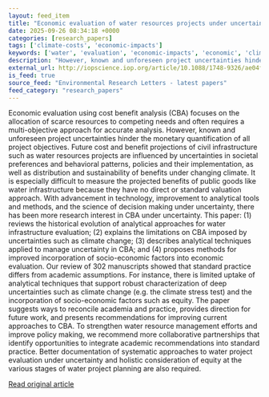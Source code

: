 ```yaml
---
layout: feed_item
title: "Economic evaluation of water resources projects under uncertainty: from theory to practice"
date: 2025-09-26 08:34:18 +0000
categories: [research_papers]
tags: ['climate-costs', 'economic-impacts']
keywords: ['water', 'evaluation', 'economic-impacts', 'economic', 'climate-costs']
description: "However, known and unforeseen project uncertainties hinder the monetary quantification of all project objectives"
external_url: http://iopscience.iop.org/article/10.1088/1748-9326/ae04ff
is_feed: true
source_feed: "Environmental Research Letters - latest papers"
feed_category: "research_papers"
---
```


Economic evaluation using cost benefit analysis (CBA) focuses on the allocation of scarce resources to competing needs and often requires a multi-objective approach for accurate analysis. However, known and unforeseen project uncertainties hinder the monetary quantification of all project objectives. Future cost and benefit projections of civil infrastructure such as water resources projects are influenced by uncertainties in societal preferences and behavioral patterns, policies and their implementation, as well as distribution and sustainability of benefits under changing climate. It is especially difficult to measure the projected benefits of public goods like water infrastructure because they have no direct or standard valuation approach. With advancement in technology, improvement to analytical tools and methods, and the science of decision making under uncertainty, there has been more research interest in CBA under uncertainty. This paper: (1) reviews the historical evolution of analytical approaches for water infrastructure evaluation; (2) explains the limitations on CBA imposed by uncertainties such as climate change; (3) describes analytical techniques applied to manage uncertainty in CBA; and (4) proposes methods for improved incorporation of socio-economic factors into economic evaluation. Our review of 302 manuscripts showed that standard practice differs from academic assumptions. For instance, there is limited uptake of analytical techniques that support robust characterization of deep uncertainties such as climate change (e.g. the climate stress test) and the incorporation of socio-economic factors such as equity. The paper suggests ways to reconcile academia and practice, provides direction for future work, and presents recommendations for improving current approaches to CBA. To strengthen water resource management efforts and improve policy making, we recommend more collaborative partnerships that identify opportunities to integrate academic recommendations into standard practice. Better documentation of systematic approaches to water project evaluation under uncertainty and holistic consideration of equity at the various stages of water project planning are also required.

[Read original article](http://iopscience.iop.org/article/10.1088/1748-9326/ae04ff)
